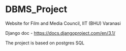# DBMS_Project
Website for Film and Media Council, IIT (BHU) Varanasi

Django doc - https://docs.djangoproject.com/en/3.1/

The project is based on postgres SQL
